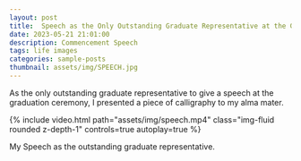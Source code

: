 ```yaml
---
layout: post
title:  Speech as the Only Outstanding Graduate Representative at the Graduation Ceremony
date: 2023-05-21 21:01:00
description: Commencement Speech
tags: life images
categories: sample-posts
thumbnail: assets/img/SPEECH.jpg
---
```

As the only outstanding graduate representative to give a speech at the graduation ceremony, I presented a piece of calligraphy to my alma mater.


{% include video.html path="assets/img/speech.mp4" class="img-fluid rounded z-depth-1" controls=true autoplay=true %}


<div class="caption">
    My Speech as the outstanding graduate representative.
</div>


